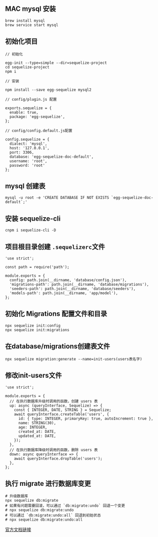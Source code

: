 ## MAC mysql 安装
```
brew install mysql
brew service start mysql
```

## 初始化项目
```
// 初始化

egg-init --type=simple --dir=sequelize-project
cd sequelize-project
npm i

// 安装

npm install --save egg-sequelize mysql2

// config/plugin.js 配置

exports.sequelize = {
  enable: true,
  package: 'egg-sequelize',
};

// config/config.default.js配置

config.sequelize = {
  dialect: 'mysql',
  host: '127.0.0.1',
  port: 3306,
  database: 'egg-sequelize-doc-default',
  username: 'root',
  password: 'root'
};
```

## mysql 创建表
``` 
mysql -u root -e 'CREATE DATABASE IF NOT EXISTS `egg-sequelize-doc-default`;'
```
## 安装 sequelize-cli
``` 
cnpm i sequelize-cli -D
```
## 项目根目录创建 `.sequelizerc`文件

``` 
'use strict';

const path = require('path');

module.exports = {
  config: path.join(__dirname, 'database/config.json'),
  'migrations-path': path.join(__dirname, 'database/migrations'),
  'seeders-path': path.join(__dirname, 'database/seeders'),
  'models-path': path.join(__dirname, 'app/model'),
};
```

## 初始化 Migrations 配置文件和目录

``` 
npx sequelize init:config
npx sequelize init:migrations
```

## 在database/migrations创建表文件
``` 
npx sequelize migration:generate --name=init-users(users表名字)
```

## 修改init-users文件
``` 
'use strict';

module.exports = {
  // 在执行数据库升级时调用的函数，创建 users 表
  up: async (queryInterface, Sequelize) => {
    const { INTEGER, DATE, STRING } = Sequelize;
    await queryInterface.createTable('users', {
      id: { type: INTEGER, primaryKey: true, autoIncrement: true },
      name: STRING(30),
      age: INTEGER,
      created_at: DATE,
      updated_at: DATE,
    });
  },
  // 在执行数据库降级时调用的函数，删除 users 表
  down: async queryInterface => {
    await queryInterface.dropTable('users');
  },
};
```

## 执行 migrate 进行数据库变更
``` 
# 升级数据库
npx sequelize db:migrate
# 如果有问题需要回滚，可以通过 `db:migrate:undo` 回退一个变更
# npx sequelize db:migrate:undo
# 可以通过 `db:migrate:undo:all` 回退到初始状态
# npx sequelize db:migrate:undo:all
```

[官方文档链接](https://eggjs.org/zh-cn/tutorials/sequelize.html)
